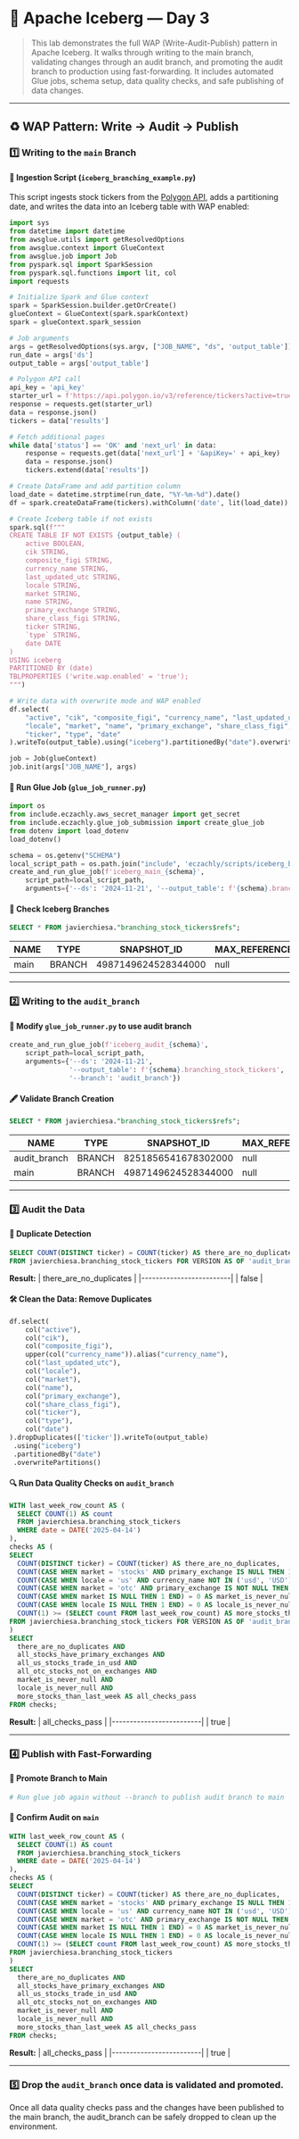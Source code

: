 # 🧊 Apache Iceberg — Day 3

> This lab demonstrates the full WAP (Write-Audit-Publish) pattern in Apache Iceberg.
> It walks through writing to the main branch, validating changes through an audit branch, and promoting the audit branch to production using fast-forwarding.
> It includes automated Glue jobs, schema setup, data quality checks, and safe publishing of data changes.

---

## ♻️ WAP Pattern: Write → Audit → Publish

### 1️⃣ Writing to the `main` Branch

#### 🧪 Ingestion Script (`iceberg_branching_example.py`)
This script ingests stock tickers from the [Polygon API](https://polygon.io), adds a partitioning date, and writes the data into an Iceberg table with WAP enabled:

```python
import sys
from datetime import datetime
from awsglue.utils import getResolvedOptions
from awsglue.context import GlueContext
from awsglue.job import Job
from pyspark.sql import SparkSession
from pyspark.sql.functions import lit, col
import requests

# Initialize Spark and Glue context
spark = SparkSession.builder.getOrCreate()
glueContext = GlueContext(spark.sparkContext)
spark = glueContext.spark_session

# Job arguments
args = getResolvedOptions(sys.argv, ["JOB_NAME", "ds", 'output_table'])
run_date = args['ds']
output_table = args['output_table']

# Polygon API call
api_key = 'api_key'
starter_url = f'https://api.polygon.io/v3/reference/tickers?active=true&limit=1000&apiKey={api_key}'
response = requests.get(starter_url)
data = response.json()
tickers = data['results']

# Fetch additional pages
while data['status'] == 'OK' and 'next_url' in data:
    response = requests.get(data['next_url'] + '&apiKey=' + api_key)
    data = response.json()
    tickers.extend(data['results'])

# Create DataFrame and add partition column
load_date = datetime.strptime(run_date, "%Y-%m-%d").date()
df = spark.createDataFrame(tickers).withColumn('date', lit(load_date))

# Create Iceberg table if not exists
spark.sql(f"""
CREATE TABLE IF NOT EXISTS {output_table} (
    active BOOLEAN,
    cik STRING,
    composite_figi STRING,
    currency_name STRING,
    last_updated_utc STRING,
    locale STRING,
    market STRING,
    name STRING,
    primary_exchange STRING,
    share_class_figi STRING,
    ticker STRING,
    `type` STRING,
    date DATE
)
USING iceberg
PARTITIONED BY (date)
TBLPROPERTIES ('write.wap.enabled' = 'true');
""")

# Write data with overwrite mode and WAP enabled
df.select(
    "active", "cik", "composite_figi", "currency_name", "last_updated_utc",
    "locale", "market", "name", "primary_exchange", "share_class_figi",
    "ticker", "type", "date"
).writeTo(output_table).using("iceberg").partitionedBy("date").overwritePartitions()

job = Job(glueContext)
job.init(args["JOB_NAME"], args)
```

#### 🚀 Run Glue Job (`glue_job_runner.py`)
```python
import os
from include.eczachly.aws_secret_manager import get_secret
from include.eczachly.glue_job_submission import create_glue_job
from dotenv import load_dotenv
load_dotenv()

schema = os.getenv("SCHEMA")
local_script_path = os.path.join("include", 'eczachly/scripts/iceberg_branching_example.py')
create_and_run_glue_job(f'iceberg_main_{schema}',
    script_path=local_script_path,
    arguments={'--ds': '2024-11-21', '--output_table': f'{schema}.branching_stock_tickers'})
```

#### 📄 Check Iceberg Branches
```sql
SELECT * FROM javierchiesa."branching_stock_tickers$refs";
```

| NAME | TYPE  | SNAPSHOT_ID         | MAX_REFERENCE_AGE_IN_MS | MIN_SNAPSHOTS_TO_KEEP | MAX_SNAPSHOT_AGE_IN_MS |
|------|-------|---------------------|--------------------------|------------------------|-------------------------|
| main | BRANCH| 4987149624528344000 | null                     | null                   | null                   |

---

### 2️⃣ Writing to the `audit_branch`

#### 🔧 Modify `glue_job_runner.py` to use audit branch
```python
create_and_run_glue_job(f'iceberg_audit_{schema}',
    script_path=local_script_path,
    arguments={'--ds': '2024-11-21',
               '--output_table': f'{schema}.branching_stock_tickers',
               '--branch': 'audit_branch'})
```

#### 🖋️ Validate Branch Creation
```sql
SELECT * FROM javierchiesa."branching_stock_tickers$refs";
```

| NAME         | TYPE   | SNAPSHOT_ID         | MAX_REFERENCE_AGE_IN_MS | MIN_SNAPSHOTS_TO_KEEP | MAX_SNAPSHOT_AGE_IN_MS |
|--------------|--------|---------------------|--------------------------|------------------------|-------------------------|
| audit_branch | BRANCH | 8251856541678302000 | null                     | null                   | null                   |
| main         | BRANCH | 4987149624528344000 | null                     | null                   | null                   |

---

### 3️⃣ Audit the Data

#### 🔎 Duplicate Detection
```sql
SELECT COUNT(DISTINCT ticker) = COUNT(ticker) AS there_are_no_duplicates
FROM javierchiesa.branching_stock_tickers FOR VERSION AS OF 'audit_branch';
```

**Result:**
| there_are_no_duplicates |
|-------------------------|
| false                   |

#### 🛠️ Clean the Data: Remove Duplicates
```python
df.select(
    col("active"),
    col("cik"),
    col("composite_figi"),
    upper(col("currency_name")).alias("currency_name"),
    col("last_updated_utc"),
    col("locale"),
    col("market"),
    col("name"),
    col("primary_exchange"),
    col("share_class_figi"),
    col("ticker"),
    col("type"),
    col("date")
).dropDuplicates(['ticker']).writeTo(output_table)
 .using("iceberg")
 .partitionedBy("date")
 .overwritePartitions()
```

#### 🔍 Run Data Quality Checks on `audit_branch`
```sql
WITH last_week_row_count AS (
  SELECT COUNT(1) AS count
  FROM javierchiesa.branching_stock_tickers
  WHERE date = DATE('2025-04-14')
),
checks AS (
SELECT 
  COUNT(DISTINCT ticker) = COUNT(ticker) AS there_are_no_duplicates,
  COUNT(CASE WHEN market = 'stocks' AND primary_exchange IS NULL THEN 1 END) = 0 AS all_stocks_have_primary_exchanges,
  COUNT(CASE WHEN locale = 'us' AND currency_name NOT IN ('usd', 'USD') THEN 1 END) = 0 AS all_us_stocks_trade_in_usd,
  COUNT(CASE WHEN market = 'otc' AND primary_exchange IS NOT NULL THEN 1 END) = 0 AS all_otc_stocks_not_on_exchanges,
  COUNT(CASE WHEN market IS NULL THEN 1 END) = 0 AS market_is_never_null,
  COUNT(CASE WHEN locale IS NULL THEN 1 END) = 0 AS locale_is_never_null,
  COUNT(1) >= (SELECT count FROM last_week_row_count) AS more_stocks_than_last_week
FROM javierchiesa.branching_stock_tickers FOR VERSION AS OF 'audit_branch'
)
SELECT 
  there_are_no_duplicates AND
  all_stocks_have_primary_exchanges AND
  all_us_stocks_trade_in_usd AND
  all_otc_stocks_not_on_exchanges AND
  market_is_never_null AND
  locale_is_never_null AND
  more_stocks_than_last_week AS all_checks_pass
FROM checks;
```

**Result:**
| all_checks_pass |
|-------------------------|
| true                 |

---

### 4️⃣ Publish with Fast-Forwarding

#### 🔄 Promote Branch to Main
```python
# Run glue job again without --branch to publish audit branch to main
```

#### 🔢 Confirm Audit on `main`
```sql
WITH last_week_row_count AS (
  SELECT COUNT(1) AS count
  FROM javierchiesa.branching_stock_tickers
  WHERE date = DATE('2025-04-14')
),
checks AS (
SELECT 
  COUNT(DISTINCT ticker) = COUNT(ticker) AS there_are_no_duplicates,
  COUNT(CASE WHEN market = 'stocks' AND primary_exchange IS NULL THEN 1 END) = 0 AS all_stocks_have_primary_exchanges,
  COUNT(CASE WHEN locale = 'us' AND currency_name NOT IN ('usd', 'USD') THEN 1 END) = 0 AS all_us_stocks_trade_in_usd,
  COUNT(CASE WHEN market = 'otc' AND primary_exchange IS NOT NULL THEN 1 END) = 0 AS all_otc_stocks_not_on_exchanges,
  COUNT(CASE WHEN market IS NULL THEN 1 END) = 0 AS market_is_never_null,
  COUNT(CASE WHEN locale IS NULL THEN 1 END) = 0 AS locale_is_never_null,
  COUNT(1) >= (SELECT count FROM last_week_row_count) AS more_stocks_than_last_week
FROM javierchiesa.branching_stock_tickers
)
SELECT 
  there_are_no_duplicates AND
  all_stocks_have_primary_exchanges AND
  all_us_stocks_trade_in_usd AND
  all_otc_stocks_not_on_exchanges AND
  market_is_never_null AND
  locale_is_never_null AND
  more_stocks_than_last_week AS all_checks_pass
FROM checks;
```

**Result:**
| all_checks_pass |
|-------------------------|
| true                 |

---

### 5️⃣ Drop the `audit_branch` once data is validated and promoted.
Once all data quality checks pass and the changes have been published to the main branch, the audit_branch can be safely dropped to clean up the environment.
